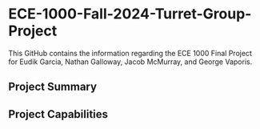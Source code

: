 # ECE-1000-Fall-2024-Turret-Group-Project
This GitHub contains the information regarding the ECE 1000 Final Project for Eudik Garcia, Nathan Galloway, Jacob McMurray, and George Vaporis.

## Project Summary


## Project Capabilities
